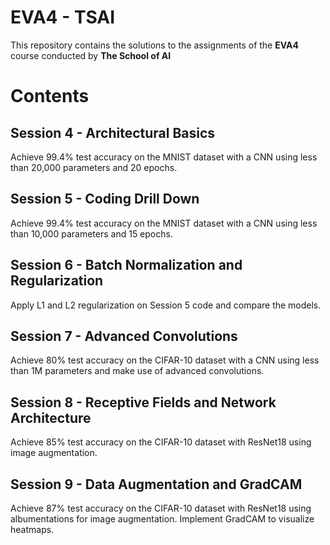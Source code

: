 
# EVA4 - TSAI

This repository contains the solutions to the assignments of the  **EVA4**  course conducted by  **The School of AI**

# Contents

## Session 4 - Architectural Basics

Achieve 99.4% test accuracy on the MNIST dataset with a CNN using less than 20,000 parameters and 20 epochs.

## Session 5 - Coding Drill Down

Achieve 99.4% test accuracy on the MNIST dataset with a CNN using less than 10,000 parameters and 15 epochs.

## Session 6 - Batch Normalization and Regularization

Apply L1 and L2 regularization on Session 5 code and compare the models.

## Session 7 - Advanced Convolutions

Achieve 80% test accuracy on the CIFAR-10 dataset with a CNN using less than 1M parameters and make use of advanced convolutions.

## Session 8 - Receptive Fields and Network Architecture

Achieve 85% test accuracy on the CIFAR-10 dataset with ResNet18 using image augmentation.

## Session 9 - Data Augmentation and GradCAM

Achieve 87% test accuracy on the CIFAR-10 dataset with ResNet18 using albumentations for image augmentation. Implement GradCAM to visualize heatmaps.
